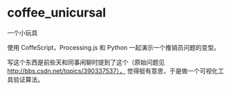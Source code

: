 coffee_unicursal
================

一个小玩具

使用 CoffeScript，Processing.js 和 Python 一起演示一个推销员问题的变型。

写这个东西是前些天和同事闲聊时提到了这个（原始问题见 http://bbs.csdn.net/topics/390337537），
觉得挺有意思，于是做一个可视化工具验证算法。




